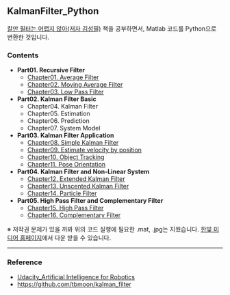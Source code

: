 ## KalmanFilter_Python
[칼만 필터는 어렵지 않아(저자 김성필)](https://www.hanbit.co.kr/store/books/look.php?p_code=B4956047798) 책을 공부하면서, Matlab 코드를 Python으로 변환한 것입니다.

### Contents
* **Part01. Recursive Filter**
  * [Chapter01. Average Filter](https://github.com/DonghunP/Book_KalmanFilter/blob/master/01_AvgFilter.py)
  * [Chapter02. Moving Average Filter](https://github.com/DonghunP/Book_KalmanFilter/blob/master/02_MovAvgFilter.py)
  * [Chapter03. Low Pass Filter](https://github.com/DonghunP/Book_KalmanFilter/blob/master/03_low_pass_filter.py)
* **Part02. Kalman Filter Basic**
  * Chapter04. Kalman Filter
  * Chapter05. Estimation
  * Chapter06. Prediction
  * Chapter07. System Model
* **Part03. Kalman Filter Application**
  * [Chapter08. Simple Kalman Filter](https://github.com/DonghunP/Book_KalmanFilter/blob/master/08_SimpleExample.py)
  * [Chapter09. Estimate velocity by position](https://github.com/DonghunP/Book_KalmanFilter/blob/master/09_IntKalman.py)
  * [Chapter10. Object Tracking](https://github.com/DonghunP/Book_KalmanFilter/blob/master/10_TackerKalman.py)
  * [Chapter11. Pose Orientation](https://github.com/DonghunP/Book_KalmanFilter/blob/master/11_EulerKalman.py)
* **Part04. Kalman Filter and Non-Linear System**
  * [Chapter12. Extended Kalman Filter](https://github.com/DonghunP/Book_KalmanFilter/blob/master/12_EulerEKF.py)
  * [Chapter13. Unscented Kalman Filter](https://github.com/DonghunP/Book_KalmanFilter/blob/master/13_EulerUKF.py)
  * [Chapter14. Particle Filter](https://github.com/DonghunP/Book_KalmanFilter/blob/master/14_RadarPF.py)
* **Part05. High Pass Filter and Complementary Filter**
  * [Chapter15. High Pass Filter](https://github.com/DonghunP/Book_KalmanFilter/blob/master/15_HPF.py)
  * [Chapter16. Complementary Filter](https://github.com/DonghunP/Book_KalmanFilter/blob/master/16_CompFilterWithPI.py)

※ 저작권 문제가 있을 까봐 위의 코드 실행에 필요한 .mat, .jpg는 지웠습니다. [한빛 미디어 홈페이지](https://www.hanbit.co.kr/store/books/look.php?p_code=B4956047798)에서 다운 받을 수 있습니다. 

---
### Reference
- [Udacity_Artificial Intelligence for Robotics](https://classroom.udacity.com/courses/cs373)  
- https://github.com/tbmoon/kalman_filter
